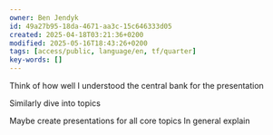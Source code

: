 ```yaml
---
owner: Ben Jendyk
id: 49a27b95-18da-4671-aa3c-15c646333d05
created: 2025-04-18T03:21:36+0200
modified: 2025-05-16T18:43:26+0200
tags: [access/public, language/en, tf/quarter]
key-words: []
---
```


Think of how well I understood the central bank for the presentation

Similarly dive into topics

Maybe create presentations for all core topics 
In general explain 